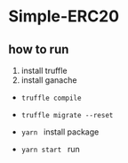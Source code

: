 # Simple-ERC20

## how to run

1. install truffle
2. install ganache

- `truffle compile`
- `truffle migrate --reset`

- `yarn ` install package
- `yarn start ` run
